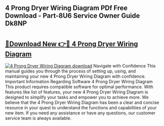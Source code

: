 ## 4 Prong Dryer Wiring Diagram PDf Free Download - Part-8U6 Service Owner Guide Dk8NP

# <h2><a href="http://dfp1qgj.blite.top/?on=4+Prong+Dryer+Wiring+Diagram">🔗Download New 👉🔴 4 Prong Dryer Wiring Diagram</a></h2>

[![4 Prong Dryer Wiring Diagram download](https://i.imgur.com/lujVjoI.png)](http://dfp1qgj.blite.top/?on=4+Prong+Dryer+Wiring+Diagram)
Navigate with Confidence This manual guides you through the process of setting up, using, and maintaining your new 4 Prong Dryer Wiring Diagram with confidence. Important Information Regarding Software 4 Prong Dryer Wiring Diagram This product requires compatible software for optimal performance. With features like list of features, your new 4 Prong Dryer Wiring Diagram is designed to simplify your tasks and empower you to achieve more. We believe that the 4 Prong Dryer Wiring Diagram has been a clear and concise resource in your quest to understand the functions and capabilities of your new item. If you need any assistance or have any questions, our customer service team is always available.
